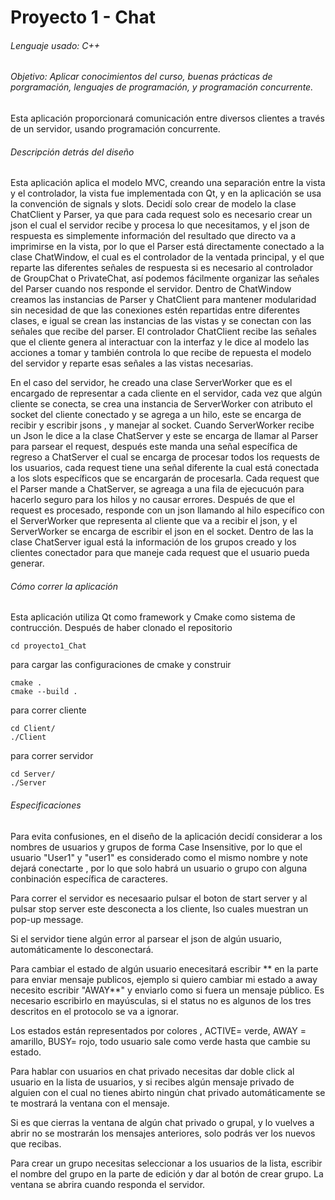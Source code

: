 # Proyecto 1 - Chat
###### Lenguaje usado: C++
###### Objetivo: Aplicar conocimientos del curso, buenas prácticas de porgramación, lenguajes de programación, y programación concurrente.
Esta aplicación proporcionará comunicación entre diversos clientes a través de un servidor, usando programación concurrente. 

###### Descripción detrás del diseño
Esta aplicación aplica el modelo MVC, creando una separación entre la vista y el controlador, la vista fue implementada con Qt, y en la aplicación se usa la convención de signals y slots. 
Decidí solo crear de modelo la clase ChatClient y Parser, ya que para cada request solo es necesario crear un json el cual el servidor recibe y procesa lo que necesitamos, y el json de respuesta es simplemente información del resultado que directo va a imprimirse en la vista, por lo que el Parser está directamente conectado a la clase ChatWindow, el cual es el controlador de la ventada principal, y el que reparte las diferentes señales de respuesta si es necesario al controlador de GroupChat o PrivateChat, así podemos fácilmente organizar las señales del Parser cuando nos responde el servidor. Dentro de ChatWindow creamos las instancias de Parser y ChatClient para mantener modularidad sin necesidad de que las conexiones estén repartidas entre diferentes clases, e igual se crean las instancias de las vistas y se conectan con las señales que recibe del parser. El controlador ChatClient recibe las señales que el cliente genera al interactuar con la interfaz y le dice al modelo las acciones a tomar y también controla lo que recibe de repuesta el modelo del servidor y reparte esas señales a las vistas necesarias.

En el caso del servidor, he creado una clase ServerWorker que es el encargado de representar a cada cliente en el servidor, cada vez que algún cliente se conecta, se crea una instancia de ServerWorker con atributo el socket del cliente conectado y se agrega a un hilo, este se encarga de recibir y escribir jsons , y manejar al socket. Cuando ServerWorker recibe un Json le dice a la clase ChatServer y este se encarga de llamar al Parser para parsear el request, después este manda una señal específica de regreso a ChatServer el cual se encarga de procesar todos los requests de los usuarios, cada request tiene una señal diferente la cual está conectada a los slots específicos que se encargarán de procesarla. Cada request que el Parser mande a ChatServer, se agreaga a una fila de ejecucuón para hacerlo seguro para los hilos y no causar errores. Después de que el request es procesado, responde con un json llamando al hilo específico con el ServerWorker que representa al cliente que va a recibir el json, y el ServerWorker se encarga de escribir el json en el socket. Dentro de las la clase ChatServer igual está la información de los grupos creado y los clientes conectador para que maneje cada request que el usuario pueda generar.

###### Cómo correr la aplicación
Esta aplicación utiliza Qt como framework y Cmake como sistema de contrucción.
Después de haber clonado el repositorio
```console
cd proyecto1_Chat
```
para cargar las configuraciones de cmake y construir 
```console
cmake .
cmake --build .
```
para correr cliente
```console
cd Client/
./Client
```
para correr servidor
```console
cd Server/
./Server
```
###### Especificaciones
Para evita confusiones, en el diseño de la aplicación decidí considerar a los nombres de usuarios y grupos de forma Case Insensitive, por lo que el usuario "User1" y "user1" es considerado como el mismo nombre y note dejará conectarte , por lo que solo habrá un usuario o grupo con alguna conbinación específica de caracteres. 

Para correr el servidor es necesaario pulsar el boton de start server y al pulsar stop server este desconecta a los cliente, lso cuales muestran un pop-up message.

Si el servidor tiene algún error al parsear el json de algún usuario, automáticamente lo desconectará.

Para cambiar el estado de algún usuario enecesitará escribir <STATUS>** en la parte para enviar mensaje publicos, ejemplo si quiero cambiar mi estado a away necesito escribir "AWAY**" y enviarlo como si fuera un mensaje público. Es necesario escribirlo en mayúsculas, si el status no es algunos de los tres descritos en el protocolo se va a ignorar.
  
Los estados están representados por colores , ACTIVE= verde, AWAY = amarillo, BUSY= rojo, todo usuario sale como verde hasta que cambie su estado.
  
Para hablar con usuarios en chat privado necesitas dar doble click al usuario en la lista de usuarios, y si recibes algún mensaje privado de alguien con el cual no tienes abirto ningún chat privado automáticamente se te mostrará la ventana con el mensaje. 
  
Si es que cierras la ventana de algún chat privado o grupal, y lo vuelves a abrir no se mostrarán los mensajes anteriores, solo podrás ver los nuevos que recibas. 
  
Para crear un grupo necesitas seleccionar a los usuarios de la lista, escribir el nombre del grupo en la parte de edición y dar al botón de crear grupo. La ventana se abrira  cuando responda el servidor.
